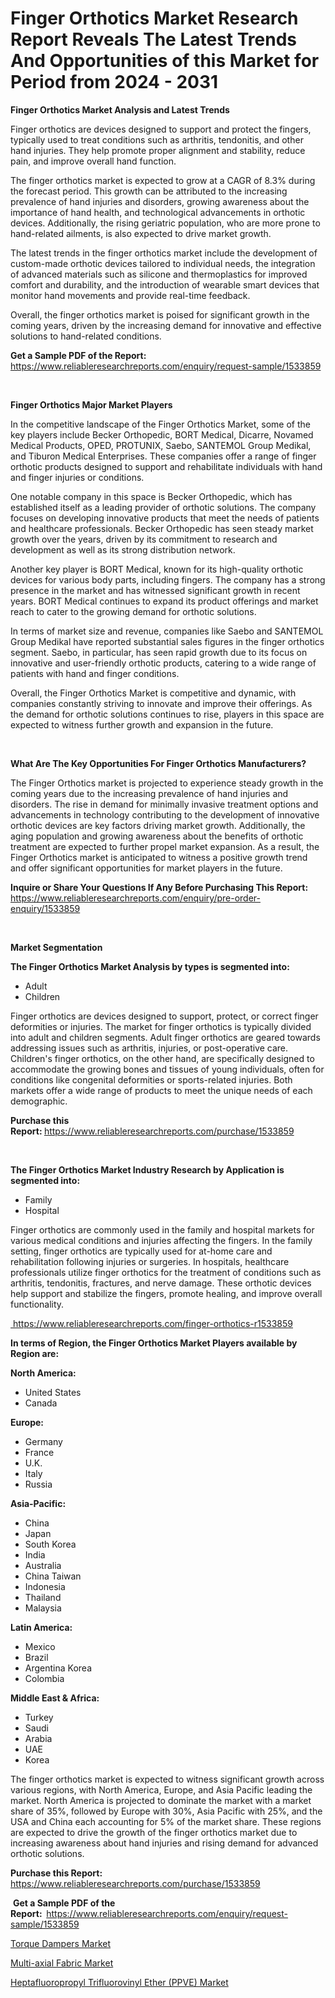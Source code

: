 <p><h1>Finger Orthotics Market Research Report Reveals The Latest Trends And Opportunities of this Market for Period from 2024 - 2031</h1></p><p><strong>Finger Orthotics Market Analysis and Latest Trends</strong></p>
<p><p>Finger orthotics are devices designed to support and protect the fingers, typically used to treat conditions such as arthritis, tendonitis, and other hand injuries. They help promote proper alignment and stability, reduce pain, and improve overall hand function.</p><p>The finger orthotics market is expected to grow at a CAGR of 8.3% during the forecast period. This growth can be attributed to the increasing prevalence of hand injuries and disorders, growing awareness about the importance of hand health, and technological advancements in orthotic devices. Additionally, the rising geriatric population, who are more prone to hand-related ailments, is also expected to drive market growth.</p><p>The latest trends in the finger orthotics market include the development of custom-made orthotic devices tailored to individual needs, the integration of advanced materials such as silicone and thermoplastics for improved comfort and durability, and the introduction of wearable smart devices that monitor hand movements and provide real-time feedback.</p><p>Overall, the finger orthotics market is poised for significant growth in the coming years, driven by the increasing demand for innovative and effective solutions to hand-related conditions.</p></p>
<p><strong>Get a Sample PDF of the Report:&nbsp;</strong> <a href="https://www.reliableresearchreports.com/enquiry/request-sample/1533859">https://www.reliableresearchreports.com/enquiry/request-sample/1533859</a></p>
<p>&nbsp;</p>
<p><strong>Finger Orthotics Major Market Players</strong></p>
<p><p>In the competitive landscape of the Finger Orthotics Market, some of the key players include Becker Orthopedic, BORT Medical, Dicarre, Novamed Medical Products, OPED, PROTUNIX, Saebo, SANTEMOL Group Medikal, and Tiburon Medical Enterprises. These companies offer a range of finger orthotic products designed to support and rehabilitate individuals with hand and finger injuries or conditions.</p><p>One notable company in this space is Becker Orthopedic, which has established itself as a leading provider of orthotic solutions. The company focuses on developing innovative products that meet the needs of patients and healthcare professionals. Becker Orthopedic has seen steady market growth over the years, driven by its commitment to research and development as well as its strong distribution network.</p><p>Another key player is BORT Medical, known for its high-quality orthotic devices for various body parts, including fingers. The company has a strong presence in the market and has witnessed significant growth in recent years. BORT Medical continues to expand its product offerings and market reach to cater to the growing demand for orthotic solutions.</p><p>In terms of market size and revenue, companies like Saebo and SANTEMOL Group Medikal have reported substantial sales figures in the finger orthotics segment. Saebo, in particular, has seen rapid growth due to its focus on innovative and user-friendly orthotic products, catering to a wide range of patients with hand and finger conditions.</p><p>Overall, the Finger Orthotics Market is competitive and dynamic, with companies constantly striving to innovate and improve their offerings. As the demand for orthotic solutions continues to rise, players in this space are expected to witness further growth and expansion in the future.</p></p>
<p>&nbsp;</p>
<p><strong>What Are The Key Opportunities For Finger Orthotics Manufacturers?</strong></p>
<p><p>The Finger Orthotics market is projected to experience steady growth in the coming years due to the increasing prevalence of hand injuries and disorders. The rise in demand for minimally invasive treatment options and advancements in technology contributing to the development of innovative orthotic devices are key factors driving market growth. Additionally, the aging population and growing awareness about the benefits of orthotic treatment are expected to further propel market expansion. As a result, the Finger Orthotics market is anticipated to witness a positive growth trend and offer significant opportunities for market players in the future.</p></p>
<p><strong>Inquire or Share Your Questions If Any Before Purchasing This Report:</strong> <a href="https://www.reliableresearchreports.com/enquiry/pre-order-enquiry/1533859">https://www.reliableresearchreports.com/enquiry/pre-order-enquiry/1533859</a></p>
<p>&nbsp;</p>
<p><strong>Market Segmentation</strong></p>
<p><strong>The Finger Orthotics Market Analysis by types is segmented into:</strong></p>
<p><ul><li>Adult</li><li>Children</li></ul></p>
<p><p>Finger orthotics are devices designed to support, protect, or correct finger deformities or injuries. The market for finger orthotics is typically divided into adult and children segments. Adult finger orthotics are geared towards addressing issues such as arthritis, injuries, or post-operative care. Children's finger orthotics, on the other hand, are specifically designed to accommodate the growing bones and tissues of young individuals, often for conditions like congenital deformities or sports-related injuries. Both markets offer a wide range of products to meet the unique needs of each demographic.</p></p>
<p><strong>Purchase this Report:&nbsp;</strong><a href="https://www.reliableresearchreports.com/purchase/1533859">https://www.reliableresearchreports.com/purchase/1533859</a></p>
<p>&nbsp;</p>
<p><strong>The Finger Orthotics Market Industry Research by Application is segmented into:</strong></p>
<p><ul><li>Family</li><li>Hospital</li></ul></p>
<p><p>Finger orthotics are commonly used in the family and hospital markets for various medical conditions and injuries affecting the fingers. In the family setting, finger orthotics are typically used for at-home care and rehabilitation following injuries or surgeries. In hospitals, healthcare professionals utilize finger orthotics for the treatment of conditions such as arthritis, tendonitis, fractures, and nerve damage. These orthotic devices help support and stabilize the fingers, promote healing, and improve overall functionality.</p></p>
<p><a href="https://www.reliableresearchreports.com/finger-orthotics-r1533859">&nbsp;https://www.reliableresearchreports.com/finger-orthotics-r1533859</a></p>
<p><strong>In terms of Region, the Finger Orthotics Market Players available by Region are:</strong></p>
<p>
    <p> <strong> North America: </strong>
        <ul>
            <li>United States</li>
            <li>Canada</li>
        </ul>
        </p> 
    <p> <strong> Europe: </strong>
        <ul>
            <li>Germany</li>
            <li>France</li>
            <li>U.K.</li>
            <li>Italy</li>
            <li>Russia</li>
        </ul>
        </p> 
    <p> <strong> Asia-Pacific: </strong>
        <ul>
            <li>China</li>
            <li>Japan</li>
            <li>South Korea</li>
            <li>India</li>
            <li>Australia</li>
            <li>China Taiwan</li>
            <li>Indonesia</li>
            <li>Thailand</li>
            <li>Malaysia</li>
        </ul>
        </p> 
    <p> <strong> Latin America: </strong>
        <ul>
            <li>Mexico</li>
            <li>Brazil</li>
            <li>Argentina Korea</li>
            <li>Colombia</li>
        </ul>
        </p> 
    <p> <strong> Middle East & Africa: </strong>
        <ul>
            <li>Turkey</li>
            <li>Saudi</li>
            <li>Arabia</li>
            <li>UAE</li>
            <li>Korea</li>
        </ul>
    </p>
    </p>
<p><p>The finger orthotics market is expected to witness significant growth across various regions, with North America, Europe, and Asia Pacific leading the market. North America is projected to dominate the market with a market share of 35%, followed by Europe with 30%, Asia Pacific with 25%, and the USA and China each accounting for 5% of the market share. These regions are expected to drive the growth of the finger orthotics market due to increasing awareness about hand injuries and rising demand for advanced orthotic solutions.</p></p>
<p><strong>Purchase this Report: </strong><a href="https://www.reliableresearchreports.com/purchase/1533859">https://www.reliableresearchreports.com/purchase/1533859</a></p>
<p>&nbsp;<strong>Get a Sample PDF of the Report:&nbsp;&nbsp;</strong><a href="https://www.reliableresearchreports.com/enquiry/request-sample/1533859">https://www.reliableresearchreports.com/enquiry/request-sample/1533859</a></p>
<p><strong></strong></p>
<p><p><a href="https://view.publitas.com/reportprime-1/torque-dampers-market-trends-forecast-and-competitive-analysis-to-2031/">Torque Dampers Market</a></p><p><a href="https://sudsy-motorcycle-bbc.notion.site/Multi-axial-Fabric-Market-Exploring-Market-Share-Market-Trends-and-Future-Growth-1aab8704141a49729c34ab894f3efb4a">Multi-axial Fabric Market</a></p><p><a href="https://military-diascia-e68.notion.site/Heptafluoropropyl-Trifluorovinyl-Ether-PPVE-Market-Outlook-Industry-Overview-and-Forecast-2024-t-2cff4dc666f84421bb9477ebfbf0b950">Heptafluoropropyl Trifluorovinyl Ether (PPVE) Market</a></p></p>